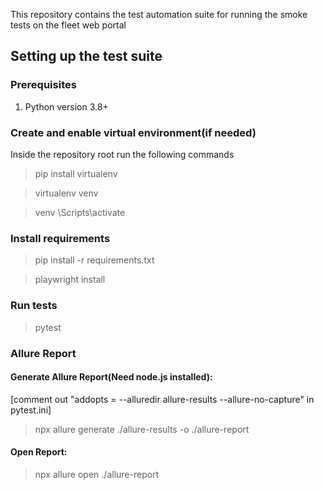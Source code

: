 This repository contains the test automation suite for running the smoke tests on the fleet web portal
## Setting up the test suite
### Prerequisites
1. Python version 3.8+

### Create and enable virtual environment(if needed)
Inside the repository root run the following commands
> pip install virtualenv

> virtualenv venv

> venv \Scripts\activate 

### Install requirements
> pip install -r requirements.txt

> playwright install

### Run tests
> pytest


### Allure Report
#### Generate Allure Report(Need node.js installed):
[comment out "addopts = --alluredir allure-results --allure-no-capture" in pytest.ini]

>npx allure generate ./allure-results -o ./allure-report

#### Open Report:

>npx allure open ./allure-report
